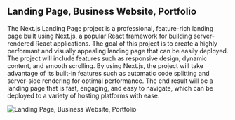 ## Landing Page, Business Website, Portfolio

The Next.js Landing Page project is a professional, feature-rich landing page built using Next.js, a popular React framework for building server-rendered React applications. The goal of this project is to create a highly performant and visually appealing landing page that can be easily deployed. The project will include features such as responsive design, dynamic content, and smooth scrolling. By using Next.js, the project will take advantage of its built-in features such as automatic code splitting and server-side rendering for optimal performance. The end result will be a landing page that is fast, engaging, and easy to navigate, which can be deployed to a variety of hosting platforms with ease.

![Landing Page, Business Website, Portfolio](https://user-images.githubusercontent.com/25642126/213432822-ff134fa0-8f72-43b3-b99a-71cfb9ad16d6.jpg)

